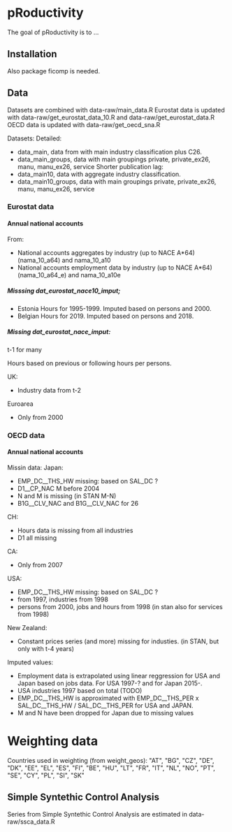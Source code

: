 
# pRoductivity

<!-- badges: start -->
<!-- badges: end -->

The goal of pRoductivity is to ...

## Installation


Also package ficomp is needed.

## Data

Datasets are combined with data-raw/main_data.R
Eurostat data is updated with data-raw/get_eurostat_data_10.R and data-raw/get_eurostat_data.R
OECD data is updated with data-raw/get_oecd_sna.R

Datasets:
Detailed:
 * data_main, data from with main industry classification plus C26.
 * data_main_groups, data with main groupings private, private_ex26, manu, manu_ex26, service
Shorter publication lag:
 * data_main10, data with aggregate industry classification.
 * data_main10_groups, data with main groupings private, private_ex26, manu, manu_ex26, service
 



### Eurostat data

#### Annual national accounts

From:
* National accounts aggregates by industry (up to NACE A*64) (nama_10_a64) and nama_10_a10	 
* National accounts employment data by industry (up to NACE A*64) (nama_10_a64_e) and nama_10_a10e

##### Misssing dat_eurostat_nace10_imput;


* Estonia Hours for 1995-1999. Imputed based on persons and 2000.
* Belgian Hours for 2019. Imputed based on persons and 2018.

##### Missing dat_eurostat_nace_imput:

t-1 for many

Hours based on previous or following hours per persons.

UK:
* Industry data from t-2

Euroarea
* Only from 2000

### OECD data

#### Annual national accounts

Missin data:
 Japan:
- EMP_DC__THS_HW missing: based on SAL_DC ?
- D1__CP_NAC M before 2004
- N and M is missing (in STAN M-N)
- B1G__CLV_NAC and B1G__CLV_NAC for  26

CH:
- Hours data is missing from all industries
- D1 all missing

CA:
- Only from 2007

USA:
- EMP_DC__THS_HW missing: based on SAL_DC ?
- from 1997, industries from 1998
- persons from 2000, jobs and hours from 1998 (in stan also for services from 1998)

New Zealand:
- Constant prices series (and more) missing for industies. (in STAN, but only with t-4 years)

Imputed values:

 * Employment data is extrapolated using linear reggression for USA and Japan based on jobs data. For USA 1997-? and for Japan 2015-.
 * USA industries 1997 based on total (TODO)
 * EMP_DC__THS_HW is approximated with EMP_DC__THS_PER x SAL_DC__THS_HW / SAL_DC__THS_PER for USA and JAPAN.
 * M and N have been dropped for Japan due to missing values

# Weighting data

Countries used in weighting (from weight_geos): "AT", "BG", "CZ", "DE", "DK", "EE", "EL", "ES", "FI", "BE", 
"HU", "LT", "FR", "IT", "NL", "NO", "PT", "SE", "CY", "PL", "SI", "SK"

## Simple Syntethic Control Analysis

Series from Simple Syntethic Control Analysis are estimated in data-raw/ssca_data.R
